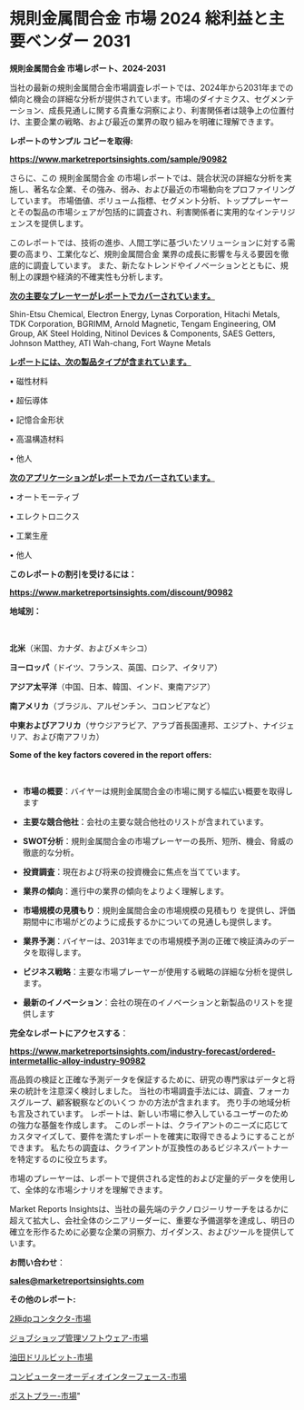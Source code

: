 # 規則金属間合金 市場 2024 総利益と主要ベンダー 2031

<strong>規則金属間合金 市場レポート、2024-2031</strong>

当社の最新の規則金属間合金市場調査レポートでは、2024年から2031年までの傾向と機会の詳細な分析が提供されています。市場のダイナミクス、セグメンテーション、成長見通しに関する貴重な洞察により、利害関係者は競争上の位置付け、主要企業の戦略、および最近の業界の取り組みを明確に理解できます。



<strong>レポートのサンプル コピーを取得:</strong> <a href=https://www.marketreportsinsights.com/sample/90982>

<strong><u>https://www.marketreportsinsights.com/sample/90982</u></strong></a>

さらに、この 規則金属間合金 の市場レポートでは、競合状況の詳細な分析を実施し、著名な企業、その強み、弱み、および最近の市場動向をプロファイリングしています。 市場価値、ボリューム指標、セグメント分析、トッププレーヤーとその製品の市場シェアが包括的に調査され、利害関係者に実用的なインテリジェンスを提供します。

このレポートでは、技術の進歩、人間工学に基づいたソリューションに対する需要の高まり、工業化など、規則金属間合金 業界の成長に影響を与える要因を徹底的に調査しています。 また、新たなトレンドやイノベーションとともに、規制上の課題や経済的不確実性も分析します。



<strong><u>次の主要なプレーヤーがレポートでカバーされています。</u></strong>

Shin-Etsu Chemical, Electron Energy, Lynas Corporation, Hitachi Metals, TDK Corporation, BGRIMM, Arnold Magnetic, Tengam Engineering, OM Group, AK Steel Holding, Nitinol Devices & Components, SAES Getters, Johnson Matthey, ATI Wah-chang, Fort Wayne Metals



<strong><u><b>レポートには、次の製品タイプが含まれています。</b></u></strong>

• 磁性材料

• 超伝導体

• 記憶合金形状

• 高温構造材料

• 他人



<strong><u><b>次のアプリケーションがレポートでカバーされています。</b></u></strong>

• オートモーティブ

• エレクトロニクス

• 工業生産

• 他人



<strong><b>このレポートの割引を受けるには：</b></strong>

<a href=https://www.marketreportsinsights.com/discount/90982>

<strong><u>https://www.marketreportsinsights.com/discount/90982</u></strong></a>



<strong>地域別：</strong>

<strong> </strong>



<strong>北米</strong>（米国、カナダ、およびメキシコ）



<strong>ヨーロッパ</strong>（ドイツ、フランス、英国、ロシア、イタリア）



<strong>アジア太平洋</strong>（中国、日本、韓国、インド、東南アジア）



<strong>南アメリカ</strong>（ブラジル、アルゼンチン、コロンビアなど）



<strong>中東およびアフリカ</strong>（サウジアラビア、アラブ首長国連邦、エジプト、ナイジェリア、および南アフリカ）



<strong>Some of the key factors covered in the report offers:</strong>

<strong> </strong>
<ul>
  <li>

<strong>市場の概要</strong>：バイヤーは規則金属間合金の市場に関する幅広い概要を取得します</li>
  <li>

<strong>主要な競合他社</strong>：会社の主要な競合他社のリストが含まれています。</li>
  <li>

<strong>SWOT分析</strong>：規則金属間合金の市場プレーヤーの長所、短所、機会、脅威の徹底的な分析。</li>
  <li>

<strong>投資調査</strong>：現在および将来の投資機会に焦点を当てています。</li>
  <li>

<strong>業界の傾向</strong>：進行中の業界の傾向をよりよく理解します。</li>
  <li>

<strong>市場規模の見積もり</strong>：規則金属間合金の市場規模の見積もり を提供し、評価期間中に市場がどのように成長するかについての見通しも提供します。</li>
  <li>

<strong>業界予測</strong>：バイヤーは、2031年までの市場規模予測の正確で検証済みのデータを取得します。</li>
  <li>

<strong>ビジネス戦略</strong>：主要な市場プレーヤーが使用する戦略の詳細な分析を提供します。</li>
  <li>

<strong>最新のイノベーション</strong>：会社の現在のイノベーションと新製品のリストを提供します</li>
</ul>


<strong>完全なレポートにアクセスする</strong>：

<a href=https://www.marketreportsinsights.com/industry-forecast/ordered-intermetallic-alloy-industry-90982>

<strong><u>https://www.marketreportsinsights.com/industry-forecast/ordered-intermetallic-alloy-industry-90982</u></strong></a>

高品質の検証と正確な予測データを保証するために、研究の専門家はデータと将来の統計を注意深く検討しました。 当社の市場調査手法には、調査、フォーカスグループ、顧客観察などのいくつ かの方法が含まれます。 売り手の地域分析も言及されています。 レポートは、新しい市場に参入しているユーザーのための強力な基盤を作成します。 このレポートは、クライアントのニーズに応じてカスタマイズして、要件を満たすレポートを確実に取得できるようにすることができます。 私たちの調査は、クライアントが互換性のあるビジネスパートナーを特定するのに役立ちます。

市場のプレーヤーは、レポートで提供される定性的および定量的データを使用して、全体的な市場シナリオを理解できます。

Market Reports Insightsは、当社の最先端のテクノロジーリサーチをはるかに超えて拡大し、会社全体のシニアリーダーに、重要な予備選挙を達成し、明日の確立を形作るために必要な企業の洞察力、ガイダンス、およびツールを提供しています。



<strong><b>お問い合わせ</b></strong>：

<a href=mailto:sales@marketreportsinsights.com>

<strong><u>sales@marketreportsinsights.com</u></strong></a>



<strong>その他のレポート:</strong>

<a href=https://www.linkedin.com/pulse/2極dpコンタクタ-市場-2023-swot-分析と最新イノベーション-oa7vf/>2極dpコンタクタ-市場</a>

<a href=https://www.linkedin.com/pulse/ジョブショップ管理ソフトウェア-市場-2023-総合分析と事業成長戦略-0r7jf/>ジョブショップ管理ソフトウェア-市場</a>

<a href=https://www.linkedin.com/pulse/油田ドリルビット-市場-2023-swot-分析と成長率-2030-analytics-achievers-24-analysis-nl4mf/>油田ドリルビット-市場</a>

<a href=https://www.linkedin.com/pulse/コンピューターオーディオインターフェース-市場-2023-総利益と主要ベンダー-dqf8f/>コンピューターオーディオインターフェース-市場</a>

<a href=https://www.linkedin.com/pulse/ポストプラー-市場-2023-推進要因と成長機会-2030-pr-news-hub-g799f/>ポストプラー-市場</a>"
